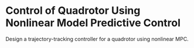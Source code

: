 # **Control of Quadrotor Using Nonlinear Model Predictive Control**

Design a trajectory-tracking controller for a quadrotor using nonlinear MPC.
